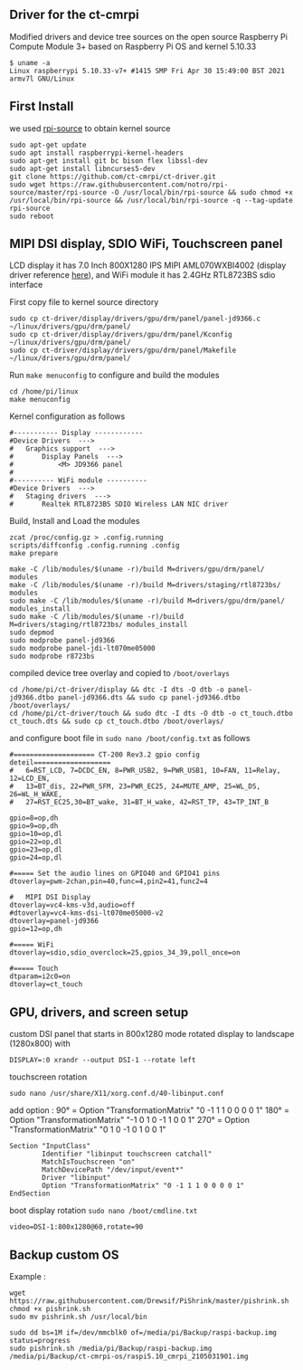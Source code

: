 ## Driver for the ct-cmrpi 
Modified drivers and device tree sources on the open source Raspberry Pi Compute Module 3+
based on Raspberry Pi OS and kernel 5.10.33 

```
$ uname -a
Linux raspberrypi 5.10.33-v7+ #1415 SMP Fri Apr 30 15:49:00 BST 2021 armv7l GNU/Linux
```

## First Install 
we used [rpi-source](https://github.com/RPi-Distro/rpi-source) to obtain kernel source 
```
sudo apt-get update
sudo apt install raspberrypi-kernel-headers
sudo apt-get install git bc bison flex libssl-dev
sudo apt-get install libncurses5-dev
git clone https://github.com/ct-cmrpi/ct-driver.git
sudo wget https://raw.githubusercontent.com/notro/rpi-source/master/rpi-source -O /usr/local/bin/rpi-source && sudo chmod +x /usr/local/bin/rpi-source && /usr/local/bin/rpi-source -q --tag-update
rpi-source
sudo reboot
```
 
## MIPI DSI display, SDIO WiFi, Touchscreen panel
LCD display it has 7.0 Inch 800X1280 IPS MIPI AML070WXBI4002 (display driver reference [here](https://github.com/cutiepi-io/cutiepi-drivers/tree/master/Display)),
and WiFi module it has 2.4GHz RTL8723BS sdio interface

First copy file to kernel source directory
```
sudo cp ct-driver/display/drivers/gpu/drm/panel/panel-jd9366.c ~/linux/drivers/gpu/drm/panel/
sudo cp ct-driver/display/drivers/gpu/drm/panel/Kconfig ~/linux/drivers/gpu/drm/panel/
sudo cp ct-driver/display/drivers/gpu/drm/panel/Makefile ~/linux/drivers/gpu/drm/panel/
```

Run `make menuconfig` to configure and build the modules

```
cd /home/pi/linux
make menuconfig
```

Kernel configuration as follows
```
#----------- Display ------------
#Device Drivers  --->
#	Graphics support  --->
#		Display Panels  --->  
#			<M> JD9366 panel
#			
#---------- WiFi module ----------
#Device Drivers  --->
#	Staging drivers  --->
#		Realtek RTL8723BS SDIO Wireless LAN NIC driver	
```
Build, Install and Load the modules
```
zcat /proc/config.gz > .config.running
scripts/diffconfig .config.running .config
make prepare

make -C /lib/modules/$(uname -r)/build M=drivers/gpu/drm/panel/ modules
make -C /lib/modules/$(uname -r)/build M=drivers/staging/rtl8723bs/ modules
sudo make -C /lib/modules/$(uname -r)/build M=drivers/gpu/drm/panel/ modules_install
sudo make -C /lib/modules/$(uname -r)/build M=drivers/staging/rtl8723bs/ modules_install
sudo depmod
sudo modprobe panel-jd9366
sudo modprobe panel-jdi-lt070me05000
sudo modprobe r8723bs
```

compiled device tree overlay and copied to `/boot/overlays` 

```
cd /home/pi/ct-driver/display && dtc -I dts -O dtb -o panel-jd9366.dtbo panel-jd9366.dts && sudo cp panel-jd9366.dtbo /boot/overlays/ 
cd /home/pi/ct-driver/touch && sudo dtc -I dts -O dtb -o ct_touch.dtbo ct_touch.dts && sudo cp ct_touch.dtbo /boot/overlays/
```
and configure boot file in `sudo nano /boot/config.txt` as follows

```
#==================== CT-200 Rev3.2 gpio config deteil===================
#	6=RST_LCD, 7=DCDC_EN, 8=PWR_USB2, 9=PWR_USB1, 10=FAN, 11=Relay, 12=LCD_EN, 
#	13=BT_dis, 22=PWR_SFM, 23=PWR_EC25, 24=MUTE_AMP, 25=WL_DS, 26=WL_H_WAKE, 
#	27=RST_EC25,30=BT_wake, 31=BT_H_wake, 42=RST_TP, 43=TP_INT_B

gpio=8=op,dh
gpio=9=op,dh
gpio=10=op,dl
gpio=22=op,dl
gpio=23=op,dl
gpio=24=op,dl

#===== Set the audio lines on GPIO40 and GPIO41 pins
dtoverlay=pwm-2chan,pin=40,func=4,pin2=41,func2=4

#	MIPI DSI Display
dtoverlay=vc4-kms-v3d,audio=off
#dtoverlay=vc4-kms-dsi-lt070me05000-v2
dtoverlay=panel-jd9366
gpio=12=op,dh

#===== WiFi
dtoverlay=sdio,sdio_overclock=25,gpios_34_39,poll_once=on

#===== Touch
dtparam=i2c0=on
dtoverlay=ct_touch
```

## GPU, drivers, and screen setup
custom DSI panel that starts in 800x1280 mode
rotated display to landscape (1280x800) with 

```
DISPLAY=:0 xrandr --output DSI-1 --rotate left
```

touchscreen rotation
```
sudo nano /usr/share/X11/xorg.conf.d/40-libinput.conf
```
add option : 
   90° = Option "TransformationMatrix" "0 -1 1 1 0 0 0 0 1"
   180° = Option "TransformationMatrix" "-1 0 1 0 -1 1 0 0 1"
   270° = Option "TransformationMatrix" "0 1 0 -1 0 1 0 0 1"

```
Section "InputClass"
        Identifier "libinput touchscreen catchall"
        MatchIsTouchscreen "on"
        MatchDevicePath "/dev/input/event*"
        Driver "libinput"
        Option "TransformationMatrix" "0 -1 1 1 0 0 0 0 1"
EndSection
```

boot display rotation `sudo nano /boot/cmdline.txt`
```
video=DSI-1:800x1280@60,rotate=90
```

## Backup custom OS
Example : 
```
wget  https://raw.githubusercontent.com/Drewsif/PiShrink/master/pishrink.sh
chmod +x pishrink.sh
sudo mv pishrink.sh /usr/local/bin

sudo dd bs=1M if=/dev/mmcblk0 of=/media/pi/Backup/raspi-backup.img status=progress
sudo pishrink.sh /media/pi/Backup/raspi-backup.img /media/pi/Backup/ct-cmrpi-os/raspi5.10_cmrpi_2105031901.img
```

